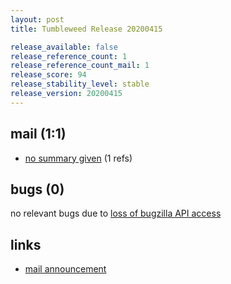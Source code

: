 ```yaml
---
layout: post
title: Tumbleweed Release 20200415

release_available: false
release_reference_count: 1
release_reference_count_mail: 1
release_score: 94
release_stability_level: stable
release_version: 20200415
---
```


## mail (1:1)

- [no summary given](https://github.com/boombatower/tumbleweed-review/issues/10) (1 refs)

## bugs (0)

<!--more-->

no relevant bugs due to [loss of bugzilla API access](https://bugzilla.opensuse.org/show_bug.cgi?id=1157722)



## links

- [mail announcement](https://github.com/boombatower/tumbleweed-review/issues/10)
